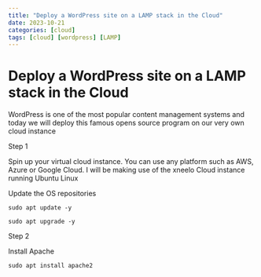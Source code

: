 ```yaml
---
title: "Deploy a WordPress site on a LAMP stack in the Cloud"
date: 2023-10-21
categories: [cloud]
tags: [cloud] [wordpress] [LAMP]
---
```


# Deploy a WordPress site on a LAMP stack in the Cloud


WordPress is one of the most popular content management systems and today we will deploy this famous opens source 
program on our very own cloud instance

Step 1

Spin up your virtual cloud instance. You can use any platform such as AWS, Azure or Google Cloud. 
I will be making use of the xneelo Cloud instance running Ubuntu Linux 

Update the OS repositories

````
sudo apt update -y
````
````
sudo apt upgrade -y
````

Step 2

Install Apache 

````
sudo apt install apache2
````

